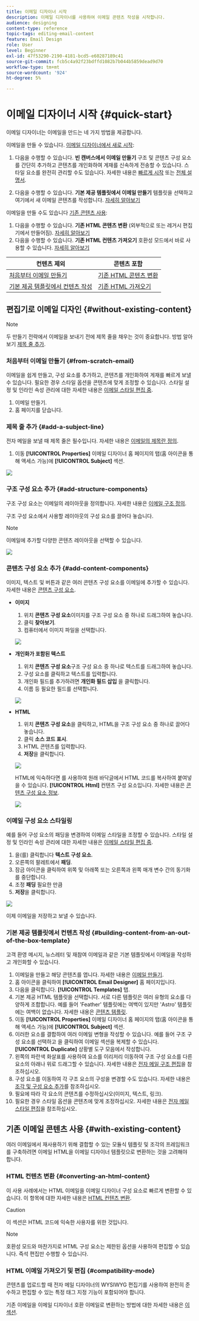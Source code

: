 ```yaml
---
title: 이메일 디자이너 시작
description: 이메일 디자이너를 사용하여 이메일 콘텐츠 작성을 시작합니다.
audience: designing
content-type: reference
topic-tags: editing-email-content
feature: Email Design
role: User
level: Beginner
exl-id: 47f53290-2190-4181-bcd5-e60287189c41
source-git-commit: fcb5c4a92f23bdffd1082b7b044b5859dead9d70
workflow-type: tm+mt
source-wordcount: '924'
ht-degree: 5%

---
```


# 이메일 디자이너 시작 {#quick-start}

이메일 디자이너는 이메일을 만드는 네 가지 방법을 제공합니다.

이메일을 만들 수 있습니다. [이메일 디자이너에서 새로 시작](#without-existing-content):

1. 다음을 수행할 수 있습니다. **빈 캔버스에서 이메일 만들기** 구조 및 콘텐츠 구성 요소를 간단히 추가하고 콘텐츠를 개인화하여 게재를 신속하게 전송할 수 있습니다. 스타일 요소를 완전히 관리할 수도 있습니다. 자세한 내용은 [빠르게 시작](#from-scratch-email) 또는 [전체 설명서](../../designing/using/designing-from-scratch.md#designing-an-email-content-from-scratch).

1. 다음을 수행할 수 있습니다. **기본 제공 템플릿에서 이메일 만들기** 템플릿을 선택하고 여기에서 새 이메일 콘텐츠를 작성합니다. [자세히 알아보기](#building-content-from-an-out-of-the-box-template)

이메일을 만들 수도 있습니다 [기존 콘텐츠 사용](#with-existing-content):

1. 다음을 수행할 수 있습니다. **기존 HTML 콘텐츠 변환** (외부적으로 또는 레거시 편집기에서 만들어짐). [자세히 알아보기](#converting-an-html-content)
1. 다음을 수행할 수 있습니다. **기존 HTML 컨텐츠 가져오기** 호환성 모드에서 바로 사용할 수 있습니다. [자세히 알아보기](#compatibility-mode)

| 컨텐츠 제외 | 콘텐츠 포함 |
|---|---|
| [처음부터 이메일 만들기](#from-scratch-email) | [기존 HTML 콘텐츠 변환](#converting-an-html-content) |
| [기본 제공 템플릿에서 컨텐츠 작성](#building-content-from-an-out-of-the-box-template) | [기존 HTML 가져오기](#compatibility-mode) |

## 편집기로 이메일 디자인 {#without-existing-content}

>[!NOTE]
>
>두 만들기 전략에서 이메일을 보내기 전에 제목 줄을 채우는 것이 중요합니다. 방법 알아보기 [제목 줄 추가](#add-a-subject-line).

### 처음부터 이메일 만들기 {#from-scratch-email}

이메일을 쉽게 만들고, 구성 요소를 추가하고, 콘텐츠를 개인화하여 게재를 빠르게 보낼 수 있습니다. 필요한 경우 스타일 옵션을 콘텐츠에 맞게 조정할 수 있습니다. 스타일 설정 및 인라인 속성 관리에 대한 자세한 내용은 [이메일 스타일 편집 중](../../designing/using/styles.md).

1. 이메일 만들기.
1. 홈 페이지를 닫습니다.

### 제목 줄 추가 {#add-a-subject-line}

전자 메일을 보낼 때 제목 줄은 필수입니다. 자세한 내용은 [이메일의 제목란 정의](../../designing/using/subject-line.md).

1. 이동 **[!UICONTROL Properties]** 이메일 디자이너 홈 페이지의 탭(홈 아이콘을 통해 액세스 가능)에 **[!UICONTROL Subject]** 섹션.

![](assets/subject-line-quick-start.png)

### 구조 구성 요소 추가 {#add-structure-components}

구조 구성 요소는 이메일의 레이아웃을 정의합니다. 자세한 내용은 [이메일 구조 정의](../../designing/using/designing-from-scratch.md#defining-the-email-structure).

구조 구성 요소에서 사용할 레이아웃의 구성 요소를 끌어다 놓습니다.

>[!NOTE]
>
>이메일에 추가할 다양한 콘텐츠 레이아웃을 선택할 수 있습니다.

![](assets/structure-components-quick-start.png)

### 콘텐츠 구성 요소 추가 {#add-content-components}

이미지, 텍스트 및 버튼과 같은 여러 콘텐츠 구성 요소를 이메일에 추가할 수 있습니다. 자세한 내용은 [콘텐츠 구성 요소](../../designing/using/designing-from-scratch.md#about-content-components).

* **이미지**

   1. 위치 **콘텐츠 구성 요소**&#x200B;이미지를 구조 구성 요소 중 하나로 드래그하여 놓습니다.
   1. 클릭 **찾아보기**.
   1. 컴퓨터에서 이미지 파일을 선택합니다.

  ![](assets/browse-image-quick-start.png)

* **개인화가 포함된 텍스트**

   1. 위치 **콘텐츠 구성 요소**&#x200B;구조 구성 요소 중 하나로 텍스트를 드래그하여 놓습니다.
   1. 구성 요소를 클릭하고 텍스트를 입력합니다.
   1. 개인화 필드를 추가하려면 **개인화 필드 삽입** 을 클릭합니다.
   1. 이름 등 필요한 필드를 선택합니다.

  ![](assets/edit-text-quick-start.png)

* **HTML**

   1. 위치 **콘텐츠 구성 요소**&#x200B;을 클릭하고, HTML을 구조 구성 요소 중 하나로 끌어다 놓습니다.
   1. 클릭 **소스 코드 표시**.
   1. HTML 콘텐츠를 입력합니다.
   1. **저장**&#x200B;을 클릭합니다.

  ![](assets/html-component-source-code.png)

  HTML에 익숙하다면 를 사용하여 원래 바닥글에서 HTML 코드를 복사하여 붙여넣을 수 있습니다. **[!UICONTROL Html]** 컨텐츠 구성 요소입니다. 자세한 내용은 [콘텐츠 구성 요소 정보](../../designing/using/designing-from-scratch.md#about-content-components).

  ![](assets/des_loading_compatible_fragment_9.png)

### 이메일 구성 요소 스타일링

예를 들어 구성 요소의 패딩을 변경하여 이메일 스타일을 조정할 수 있습니다. 스타일 설정 및 인라인 속성 관리에 대한 자세한 내용은 [이메일 스타일 편집 중](../../designing/using/styles.md).

1. 을(를) 클릭합니다 **텍스트 구성 요소**.
1. 오른쪽의 팔레트에서 **패딩**.
1. 잠금 아이콘을 클릭하여 위쪽 및 아래쪽 또는 오른쪽과 왼쪽 매개 변수 간의 동기화를 중단합니다.
1. 조정 **패딩** 필요한 만큼
1. **저장**&#x200B;을 클릭합니다.

![](assets/padding-quick-start.png)

이제 이메일을 저장하고 보낼 수 있습니다.

### 기본 제공 템플릿에서 컨텐츠 작성 {#building-content-from-an-out-of-the-box-template}

고객 환영 메시지, 뉴스레터 및 재참여 이메일과 같은 기본 템플릿에서 이메일을 작성하고 개인화할 수 있습니다.

1. 이메일을 만들고 해당 콘텐츠를 엽니다. 자세한 내용은 [이메일 만들기](../../channels/using/creating-an-email.md).
1. 홈 아이콘을 클릭하여 **[!UICONTROL Email Designer]** 홈 페이지입니다.
1. 다음을 클릭합니다. **[!UICONTROL Templates]** 탭.
1. 기본 제공 HTML 템플릿을 선택합니다.
서로 다른 템플릿은 여러 유형의 요소를 다양하게 조합합니다. 예를 들어 &#39;Feather&#39; 템플릿에는 여백이 있지만 &#39;Astro&#39; 템플릿에는 여백이 없습니다. 자세한 내용은 [콘텐츠 템플릿](../../designing/using/using-reusable-content.md#content-templates).
1. 이동 **[!UICONTROL Properties]** 이메일 디자이너 홈 페이지의 탭(홈 아이콘을 통해 액세스 가능)에 **[!UICONTROL Subject]** 섹션.
1. 이러한 요소를 결합하여 여러 이메일 변형을 작성할 수 있습니다. 예를 들어 구조 구성 요소를 선택하고 을 클릭하여 이메일 섹션을 복제할 수 있습니다. **[!UICONTROL Duplicate]** 상황별 도구 모음에서 작성합니다.
1. 왼쪽의 파란색 화살표를 사용하여 요소를 이리저리 이동하여 구조 구성 요소를 다른 요소의 아래나 위로 드래그할 수 있습니다. 자세한 내용은 [전자 메일 구조 편집](../../designing/using/designing-from-scratch.md#defining-the-email-structure)을 참조하십시오.
1. 구성 요소를 이동하여 각 구조 요소의 구성을 변경할 수도 있습니다. 자세한 내용은 [조각 및 구성 요소 추가](../../designing/using/designing-from-scratch.md#defining-the-email-structure)를 참조하십시오.
1. 필요에 따라 각 요소의 콘텐츠를 수정하십시오(이미지, 텍스트, 링크).
1. 필요한 경우 스타일 옵션을 콘텐츠에 맞게 조정하십시오. 자세한 내용은 [전자 메일 스타일 편집](../../designing/using/styles.md)을 참조하십시오.

## 기존 이메일 콘텐츠 사용 {#with-existing-content}

여러 이메일에서 재사용하기 위해 결합할 수 있는 모듈식 템플릿 및 조각의 프레임워크를 구축하려면 이메일 HTML을 이메일 디자이너 템플릿으로 변환하는 것을 고려해야 합니다.

### HTML 컨텐츠 변환 {#converting-an-html-content}

이 사용 사례에서는 HTML 이메일을 이메일 디자이너 구성 요소로 빠르게 변환할 수 있습니다. 이 항목에 대한 자세한 내용은 [HTML 컨텐츠 변환](../../designing/using/using-existing-content.md#converting-an-html-content).

>[!CAUTION]
>
>이 섹션은 HTML 코드에 익숙한 사용자를 위한 것입니다.

>[!NOTE]
>
>호환성 모드와 마찬가지로 HTML 구성 요소는 제한된 옵션을 사용하여 편집할 수 있습니다. 즉석 편집만 수행할 수 있습니다.


### HTML 이메일 가져오기 및 편집 {#compatibility-mode}

콘텐츠를 업로드할 때 전자 메일 디자이너의 WYSIWYG 편집기를 사용하여 완전히 준수하고 편집할 수 있는 특정 태그 지정 기능이 포함되어야 합니다.

기존 이메일을 이메일 디자이너 호환 이메일로 변환하는 방법에 대한 자세한 내용은 [이 섹션](../../designing/using/using-existing-content.md#compatibility-mode).
